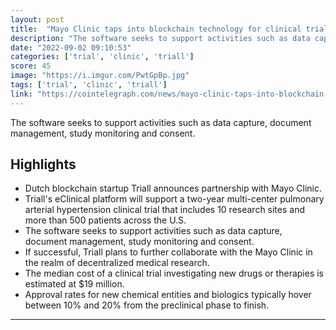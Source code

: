 ```yaml
---
layout: post
title:  "Mayo Clinic taps into blockchain technology for clinical trial design"
description: "The software seeks to support activities such as data capture, document management, study monitoring and consent."
date: "2022-09-02 09:10:53"
categories: ['trial', 'clinic', 'triall']
score: 45
image: "https://i.imgur.com/PwtGpBp.jpg"
tags: ['trial', 'clinic', 'triall']
link: "https://cointelegraph.com/news/mayo-clinic-taps-into-blockchain-technology-for-clinical-trial-design"
---
```


The software seeks to support activities such as data capture, document management, study monitoring and consent.

## Highlights

- Dutch blockchain startup Triall announces partnership with Mayo Clinic.
- Triall's eClinical platform will support a two-year multi-center pulmonary arterial hypertension clinical trial that includes 10 research sites and more than 500 patients across the U.S.
- The software seeks to support activities such as data capture, document management, study monitoring and consent.
- If successful, Triall plans to further collaborate with the Mayo Clinic in the realm of decentralized medical research.
- The median cost of a clinical trial investigating new drugs or therapies is estimated at $19 million.
- Approval rates for new chemical entities and biologics typically hover between 10% and 20% from the preclinical phase to finish.

---
